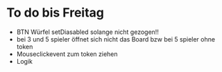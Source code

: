 # To do bis Freitag

- BTN Würfel setDiasabled solange nicht gezogen!!
- bei 3 und 5 spieler öffnet sich nicht das Board bzw bei 5 spieler ohne token
- Mouseclickevent zum token ziehen
- Logik
